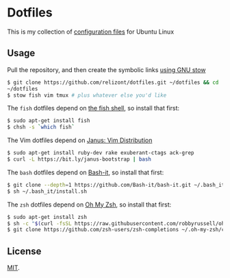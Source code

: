 Dotfiles
========

This is my collection of [configuration files](http://dotfiles.github.io/) for Ubuntu Linux

Usage
-----

Pull the repository, and then create the symbolic links [using GNU
stow](https://www.gnu.org/software/stow/)

```bash
$ git clone https://github.com/relizont/dotfiles.git ~/dotfiles && cd
~/dotfiles
$ stow fish vim tmux # plus whatever else you'd like
```

The `fish` dotfiles depend on [the fish shell](http://fishshell.com),
so install that first:

```bash
$ sudo apt-get install fish
$ chsh -s `which fish`
```

The Vim dotfiles depend on [Janus: Vim Distribution](https://github.com/carlhuda/janus)

```bash
$ sudo apt-get install ruby-dev rake exuberant-ctags ack-grep
$ curl -L https://bit.ly/janus-bootstrap | bash
```

The `bash` dotfiles depend on [Bash-it](https://github.com/Bash-it/bash-it),
so install that first:

```bash
$ git clone --depth=1 https://github.com/Bash-it/bash-it.git ~/.bash_it
$ sh ~/.bash_it/install.sh
```

The `zsh` dotfiles depend on [Oh My Zsh](https://github.com/robbyrussell/oh-my-zsh),
so install that first:

```bash
$ sudo apt-get install zsh
$ sh -c "$(curl -fsSL https://raw.githubusercontent.com/robbyrussell/oh-my-zsh/master/tools/install.sh)"
$ git clone https://github.com/zsh-users/zsh-completions ~/.oh-my-zsh/custom/plugins/zsh-completions
```

License
-------

[MIT](http://opensource.org/licenses/MIT).
